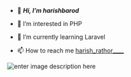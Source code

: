 - 👋  ***Hi, I’m harishbarod***


- 👀 I’m interested in PHP
- 🌱 I’m currently learning Laravel
- 📫 How to reach me [harish_rathor____](https://www.instagram.com/harish_rathor____/)

<!---
harishbarod/harishbarod is a ✨ special ✨ repository because its `README.md` (this file) appears on your GitHub profile.
You can click the Preview link to take a look at your changes.
--->
![enter image description here](https://github-readme-stats.vercel.app/api?username=harishbarod&&show_icons=true&title_color=ffffff&icon_color=bb2acf&text_color=daf7dc&bg_color=151515)
